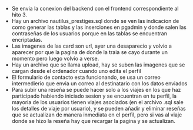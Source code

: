 - Se envia la conexion del backend con el frontend correspondiente al hito 3.
- Hay un archivo nautilus_prestiges.sql donde se ven las indicacion de como generar las tablas y las inserciones en pgadmin y donde salen las contraseñas
de los usuarios porque en las tablas se encuentran encriptadas.
- Las imagenes de las card son url, ayer una desaparecio y volvio a aparecer por que la pagina de donde la traia se cayo durante un momento pero luego
volvio a verse.
- Hay un archivo que se llama upload, hay se suben las imagenes que se cargan desde el ordenador cuando uno edita el perfil
- El formulario de contacto esta funcionando, se usa un correo intermedierio que envia un correo al destinatario con los datos enviados
- Para subir una reseña se puede hacer solo a los viajes en los que haz participado habiendo iniciado sesion y se encuentran en tu perfil, la mayoria de los usuarios tienen viajes asociados (en el archivo .sql sale los detalles de viaje por usuario), y se pueden añadir y eliminar reseñas que se actualizan de manera inmediata en el perfil, pero si vas al viaje donde se hizo la reseña hay que recargar la pagina y se actualizan. 


